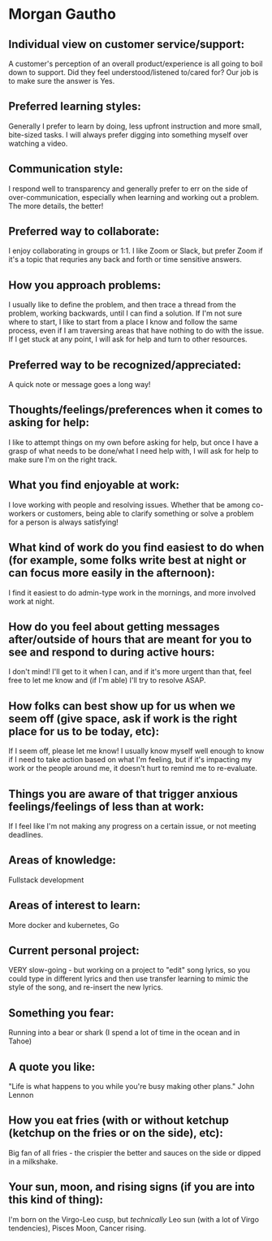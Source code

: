 # Morgan Gautho

## Individual view on customer service/support:

A customer's perception of an overall product/experience is all going to boil down to support. Did they feel understood/listened to/cared for? Our job is to make sure the answer is Yes.

## Preferred learning styles:

Generally I prefer to learn by doing, less upfront instruction and more small, bite-sized tasks. I will always prefer digging into something myself over watching a video.

## Communication style:

I respond well to transparency and generally prefer to err on the side of over-communication, especially when learning and working out a problem. The more details, the better!

## Preferred way to collaborate:

I enjoy collaborating in groups or 1:1. I like Zoom or Slack, but prefer Zoom if it's a topic that requries any back and forth or time sensitive answers.

## How you approach problems:

I usually like to define the problem, and then trace a thread from the problem, working backwards, until I can find a solution. If I'm not sure where to start, I like to start from a place I know and follow the same process, even if I am traversing areas that have nothing to do with the issue. If I get stuck at any point, I will ask for help and turn to other resources.

## Preferred way to be recognized/appreciated:

A quick note or message goes a long way!

## Thoughts/feelings/preferences when it comes to asking for help:

I like to attempt things on my own before asking for help, but once I have a grasp of what needs to be done/what I need help with, I will ask for help to make sure I'm on the right track.

## What you find enjoyable at work:

I love working with people and resolving issues. Whether that be among co-workers or customers, being able to clarify something or solve a problem for a person is always satisfying!

## What kind of work do you find easiest to do when (for example, some folks write best at night or can focus more easily in the afternoon):

I find it easiest to do admin-type work in the mornings, and more involved work at night.

## How do you feel about getting messages after/outside of hours that are meant for you to see and respond to during active hours:

I don't mind! I'll get to it when I can, and if it's more urgent than that, feel free to let me know and (if I'm able) I'll try to resolve ASAP.

## How folks can best show up for us when we seem off (give space, ask if work is the right place for us to be today, etc):

If I seem off, please let me know! I usually know myself well enough to know if I need to take action based on what I'm feeling, but if it's impacting my work or the people around me, it doesn't hurt to remind me to re-evaluate.

## Things you are aware of that trigger anxious feelings/feelings of less than at work:

If I feel like I'm not making any progress on a certain issue, or not meeting deadlines.

## Areas of knowledge:

Fullstack development

## Areas of interest to learn:

More docker and kubernetes, Go

## Current personal project:

VERY slow-going - but working on a project to "edit" song lyrics, so you could type in different lyrics and then use transfer learning to mimic the style of the song, and re-insert the new lyrics.

## Something you fear:

Running into a bear or shark (I spend a lot of time in the ocean and in Tahoe)

## A quote you like:

"Life is what happens to you while you're busy making other plans." John Lennon

## How you eat fries (with or without ketchup (ketchup on the fries or on the side), etc):

Big fan of all fries - the crispier the better and sauces on the side or dipped in a milkshake.

## Your sun, moon, and rising signs (if you are into this kind of thing):

I'm born on the Virgo-Leo cusp, but _technically_ Leo sun (with a lot of Virgo tendencies), Pisces Moon, Cancer rising.
